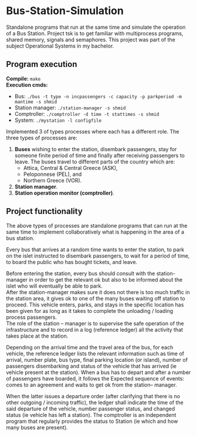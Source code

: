 # Bus-Station-Simulation
Standalone programs that run at the same time and simulate the operation of a Bus Station. Project tsk is to get familiar with multiprocess programs, shared memory, signals and semaphores. This project was part of the subject Operational Systems in my bachelor.

## Program execution
__Compile:__ ```make``` \
__Execution cmds:__
 - Bus: ```./bus -t type -n incpassengers -c capacity -p parkperiod -m mantime -s shmid ```
 - Station manager: ``` ./station-manager -s shmid ```
 - Comptroller: ``` ./comptroller -d time -t stattimes -s shmid ```
 - System: ``` ./mystation -l configfile ```
 
Implemented 3 of types processes where each has a different role. The three types of processes are:
1. __Buses__ wishing to enter the station, disembark passengers, stay for someone finite period of time and finally after receiving passengers to leave. The buses travel to different parts of the country which are: 
    - Attica, Central & Central Greece (ASK),
    - Peloponnese (PEL), and 
    - Northern Greece (VOR).
2. __Station manager__. 
3. __Station operation monitor (comptroller)__.

## Project functionality
The above types of processes are standalone programs that can run at the same time
to implement collaboratively what is happening in the area of a bus station. 

Every bus that arrives at a random time wants to enter the station, to park on the islet
instructed to disembark passengers, to wait for a period of time, to board the public
who has bought tickets, and leave. 

Before entering the station, every bus should
consult with the station-manager in order to get the relevant ok but also to be informed about the islet
who will eventually be able to park. \
After the station-manager makes sure it does not there is too much traffic in the station area, it gives ok to one of the many buses waiting  off station to proceed. This vehicle enters, parks, and stays in the specific location
has been given for as long as it takes to complete the unloading / loading process
passengers. \
The role of the station – manager is to supervise the safe operation of the infrastructure and to record in
a log (reference ledger) all the activity that takes place at the station. 

Depending on the arrival time and the travel area of the bus, for each vehicle, the reference ledger lists the
relevant information such as time of arrival, number plate, bus type, final parking location (or island),
number of passengers disembarking and status of the vehicle that has arrived (ie vehicle present at the station).
When a bus has to depart and after a number of passengers have boarded, it follows the
Expected sequence of events: comes to an agreement and waits to get ok from the station–
manager. 

When the latter issues a departure order (after clarifying that there is no other outgoing / incoming traffic), the ledger shall indicate the time of the said departure of the vehicle, number
passenger status, and changed status (ie vehicle has left a station).
The comptroller is an independent program that regularly provides the status to
Station (ie which and how many buses are present). 
